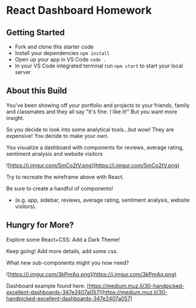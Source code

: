 # React Dashboard Homework

## Getting Started

- Fork and clone this starter code
- Install your dependencies `npm install`
- Open up your app in VS Code `code .`
- In your VS Code integrated terminal run `npm start` to start your local server


## About this Build

You've been showing off your portfolio and projects to your friends, family and classmates and they all say "It's fine. I like it!" But you want more insight.

So you decide to look into some analytical tools...but wow! They are expensive! You decide to make your own.

You visualize a dashboard with components for reviews, average rating, sentiment analysis and website visitors

![https://i.imgur.com/5mCo2tV.png](https://i.imgur.com/5mCo2tV.png)

Try to recreate the wireframe above with React.

Be sure to create a handful of components!

- (e.g. app, sidebar, reviews, average rating, sentiment analysis, website visitors).

## Hungry for More? 
Explore some React+CSS: Add a Dark Theme!

Keep going! Add more details, add some css.

What new sub-components might you now need?

![https://i.imgur.com/3kPnrAq.png](https://i.imgur.com/3kPnrAq.png)

Dashboard example found here: [https://medium.muz.li/30-handpicked-excellent-dashboards-347e2407a057](https://medium.muz.li/30-handpicked-excellent-dashboards-347e2407a057)
